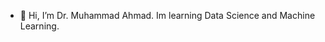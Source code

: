 - 👋 Hi, I’m Dr. Muhammad Ahmad. Im learning Data Science and Machine Learning.

<!---
ahmadcnd/ahmadcnd is a ✨ special ✨ repository because its `README.md` (this file) appears on your GitHub profile.
You can click the Preview link to take a look at your changes.
--->
